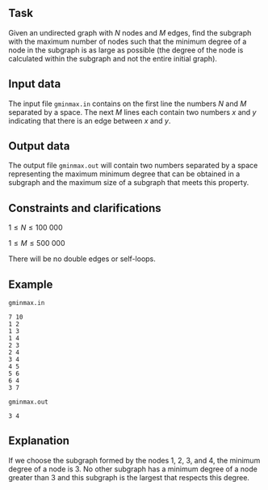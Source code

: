 ## Task

Given an undirected graph with $N$ nodes and $M$ edges, find the subgraph with the maximum number of nodes such that the minimum degree of a node in the subgraph is as large as possible (the degree of the node is calculated within the subgraph and not the entire initial graph).

## Input data

The input file `gminmax.in` contains on the first line the numbers $N$ and $M$ separated by a space. The next $M$ lines each contain two numbers $x$ and $y$ indicating that there is an edge between $x$ and $y$.

## Output data

The output file `gminmax.out` will contain two numbers separated by a space representing the maximum minimum degree that can be obtained in a subgraph and the maximum size of a subgraph that meets this property.

## Constraints and clarifications

$1 \leq N \leq 100\ 000$

$1 \leq M \leq 500\ 000$

There will be no double edges or self-loops.

## Example

`gminmax.in`

```
7 10
1 2
1 3
1 4
2 3
2 4
3 4
4 5
5 6
6 4
3 7
```

`gminmax.out`

```
3 4
```

## Explanation

If we choose the subgraph formed by the nodes $1$, $2$, $3$, and $4$, the minimum degree of a node is $3$. No other subgraph has a minimum degree of a node greater than $3$ and this subgraph is the largest that respects this degree.